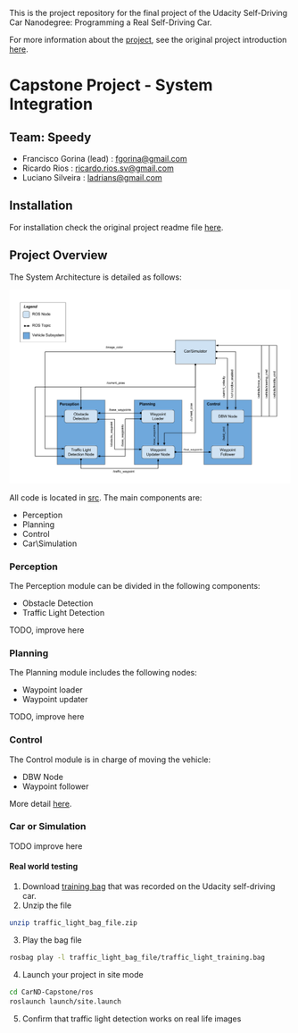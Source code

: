 This is the project repository for the final project of the Udacity Self-Driving Car Nanodegree: Programming a Real Self-Driving Car.

For more information about the [project](https://github.com/udacity/CarND-Capstone/), see the original project introduction [here](https://classroom.udacity.com/nanodegrees/nd013/parts/6047fe34-d93c-4f50-8336-b70ef10cb4b2/modules/e1a23b06-329a-4684-a717-ad476f0d8dff/lessons/462c933d-9f24-42d3-8bdc-a08a5fc866e4/concepts/5ab4b122-83e6-436d-850f-9f4d26627fd9).

# Capstone Project - System Integration

## Team: Speedy

  - Francisco Gorina (lead) : fgorina@gmail.com
  - Ricardo Rios : ricardo.rios.sv@gmail.com
  - Luciano Silveira : ladrians@gmail.com

## Installation

For installation check the original project readme file [here](https://github.com/udacity/CarND-Capstone/).
  
## Project Overview

The System Architecture is detailed as follows:

![Architecture](./imgs/final-project-ros-graph-v2.png)

All code is located in [src](./ros/src). The main components are:

  - Perception
  - Planning
  - Control
  - Car\Simulation

### Perception

The Perception module can be divided in the following components:

  - Obstacle Detection
  - Traffic Light Detection

TODO, improve here

### Planning

The Planning module includes the following nodes:

  - Waypoint loader
  - Waypoint updater

TODO, improve here

### Control

The Control module is in charge of moving the vehicle:

  - DBW Node
  - Waypoint follower
  
More detail [here](control.md).

### Car or Simulation

TODO improve here

#### Real world testing
1. Download [training bag](https://s3-us-west-1.amazonaws.com/udacity-selfdrivingcar/traffic_light_bag_file.zip) that was recorded on the Udacity self-driving car.
2. Unzip the file
```bash
unzip traffic_light_bag_file.zip
```
3. Play the bag file
```bash
rosbag play -l traffic_light_bag_file/traffic_light_training.bag
```
4. Launch your project in site mode
```bash
cd CarND-Capstone/ros
roslaunch launch/site.launch
```
5. Confirm that traffic light detection works on real life images
